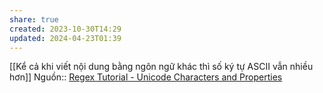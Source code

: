 ```yaml
---
share: true
created: 2023-10-30T14:29
updated: 2024-04-23T01:39
---
```

[[Kể cả khi viết nội dung bằng ngôn ngữ khác thì số ký tự ASCII vẫn nhiều hơn]]
Nguồn:: [Regex Tutorial - Unicode Characters and Properties](https://www.regular-expressions.info/unicode.html)
